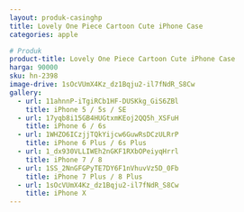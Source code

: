 ```yaml
---
layout: produk-casinghp
title: Lovely One Piece Cartoon Cute iPhone Case
categories: apple

# Produk
product-title: Lovely One Piece Cartoon Cute iPhone Case
harga: 90000
sku: hn-2398
image-drive: 1sOcVUmX4Kz_dz1Bqju2-il7fNdR_S8Cw
gallery:
  - url: 11ahnnP-iTgiRCb1HF-DUSKkg_GiS6ZBl
    title: iPhone 5 / 5s / SE
  - url: 17yqb8i15GB4HUGtxmKEoj2QQ5h_XSFuH
    title: iPhone 6 / 6s
  - url: 1WHZO6ICzjjTQkYijcw6GuwRsDCzULRrP
    title: iPhone 6 Plus / 6s Plus
  - url: 1_dx930VLLIWEh2nGKF1RXbOPeiyqHrrl
    title: iPhone 7 / 8
  - url: 1SS_2NnGFGPyTE7DY6F1nVhuvVz5D_0Fb
    title: iPhone 7 Plus / 8 Plus
  - url: 1sOcVUmX4Kz_dz1Bqju2-il7fNdR_S8Cw
    title: iPhone X
---
```

